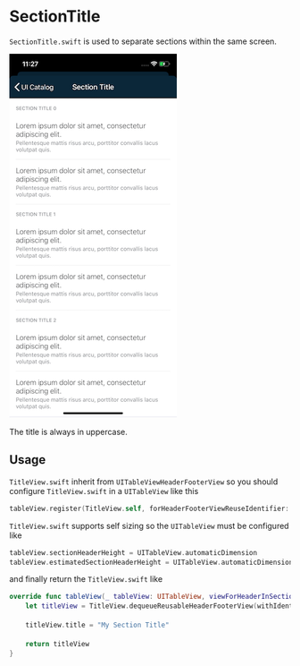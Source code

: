 #  SectionTitle

`SectionTitle.swift` is used to separate sections within the same screen.

![cusomt](./docs/images/sectiontitle.png)

The title is always in uppercase.

## Usage

`TitleView.swift` inherit from `UITableViewHeaderFooterView` so you should configure `TitleView.swift` in a `UITableView` like this

```swift
tableView.register(TitleView.self, forHeaderFooterViewReuseIdentifier: "SectionTitle")
```

`TitleView.swift` supports self sizing so the `UITableView` must be configured like

```swift
tableView.sectionHeaderHeight = UITableView.automaticDimension
tableView.estimatedSectionHeaderHeight = UITableView.automaticDimension
```
and finally return the `TitleView.swift` like

```swift
override func tableView(_ tableView: UITableView, viewForHeaderInSection section: Int) -> UIView? {
	let titleView = TitleView.dequeueReusableHeaderFooterView(withIdentifier: "SectionTitle")

    titleView.title = "My Section Title"

	return titleView
}
```
